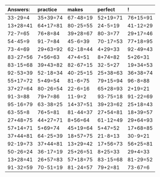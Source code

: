 | Answers: | practice | makes | perfect | ! |
| :--- | :--- | :--- | :--- | :--- |
| 33-29=4 | 35+39=74 | 67-48=19 | 52+19=71 | 76+15=91 | 
| 13+28=41 | 64+17=81 | 80-25=55 | 24-5=19 | 41-12=29 | 
| 72-7=65 | 76+8=84 | 39+28=67 | 80-3=77 | 29+17=46 | 
| 54-45=9 | 91-7=84 | 45-6=39 | 70-17=53 | 77+18=95 | 
| 73-4=69 | 29+63=92 | 62-18=44 | 4+29=33 | 92-49=43 | 
| 83-27=56 | 7+56=63 | 47+4=51 | 8+74=82 | 5+26=31 | 
| 83-15=68 | 39+43=82 | 82-67=15 | 32-5=27 | 19+34=53 | 
| 92-53=39 | 52-18=34 | 40-25=15 | 25+38=63 | 36+38=74 | 
| 55+17=72 | 5+49=54 | 81-6=75 | 79+15=94 | 96-8=88 | 
| 37+27=64 | 80-26=54 | 22-6=16 | 65+28=93 | 2+19=21 | 
| 91-3=88 | 79+7=86 | 11-9=2 | 93-75=18 | 91-22=69 | 
| 95-16=79 | 63-38=25 | 14+37=51 | 39+23=62 | 25+18=43 | 
| 63-55=8 | 76+5=81 | 81-44=37 | 27+54=81 | 18+39=57 | 
| 27+48=75 | 44+27=71 | 8+56=64 | 61-12=49 | 29+64=93 | 
| 57+14=71 | 5+69=74 | 45+19=64 | 5+47=52 | 17+68=85 | 
| 37+44=81 | 64-25=39 | 18+57=75 | 21-8=13 | 30-9=21 | 
| 92-19=73 | 37+44=81 | 13+29=42 | 17+56=73 | 56+25=81 | 
| 50-26=24 | 36-17=19 | 25+26=51 | 8+25=33 | 29+4=33 | 
| 13+28=41 | 26+57=83 | 57+18=75 | 83-15=68 | 81-29=52 | 
| 91-32=59 | 70-51=19 | 81-24=57 | 79+2=81 | 73-67=6 | 
